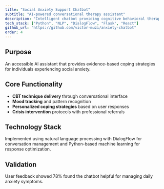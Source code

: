 ```yaml
---
title: "Social Anxiety Support Chatbot"
subtitle: "AI-powered conversational therapy assistant"
description: "Intelligent chatbot providing cognitive behavioral therapy techniques for managing social anxiety."
tech_stack: ["Python", "NLP", "DialogFlow", "Flask", "React"]
github_url: "https://github.com/victor-muzi/anxiety-chatbot"
order: 4
---
```


## Purpose

An accessible AI assistant that provides evidence-based coping strategies for individuals experiencing social anxiety.

## Core Functionality

- **CBT technique delivery** through conversational interface
- **Mood tracking** and pattern recognition
- **Personalized coping strategies** based on user responses
- **Crisis intervention** protocols with professional referrals

## Technology Stack

Implemented using natural language processing with DialogFlow for conversation management and Python-based machine learning for response optimization.

## Validation

User feedback showed 78% found the chatbot helpful for managing daily anxiety symptoms.